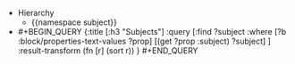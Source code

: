 - Hierarchy
	- {{namespace subject}}
- #+BEGIN_QUERY
  {:title [:h3 "Subjects"]
   :query [:find ?subject
    :where
     [?b :block/properties-text-values ?prop]
     [(get ?prop :subject) ?subject]
   ]
   :result-transform (fn [r] (sort r))
  }
  #+END_QUERY